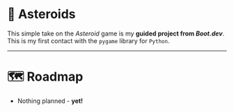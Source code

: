 # 🚀 Asteroids

This simple take on the *Asteroid* game is my **guided project from *Boot.dev***. This is my first contact with the `pygame` library for `Python`.

---

# 🗺 Roadmap
- Nothing planned - **yet!**